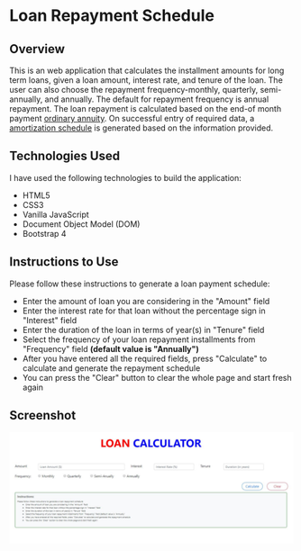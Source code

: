 # Loan Repayment Schedule

## Overview
This is an web application that calculates the installment amounts for long term loans, given a loan amount, interest rate, and tenure of the loan. The user can also choose the repayment frequency-monthly, quarterly, semi-annually, and annually. The default for repayment frequency is annual repayment. The loan repayment is calculated based on the end-of month payment [ordinary annuity](https://www.investopedia.com/terms/o/ordinaryannuity.asp). On successful entry of required data, a [amortization schedule](https://en.wikipedia.org/wiki/Amortization_schedule) is generated based on the information provided.

## Technologies Used
I have used the following technologies to build the application:
* HTML5
* CSS3
* Vanilla JavaScript
* Document Object Model (DOM)
* Bootstrap 4

## Instructions to Use
Please follow these instructions to generate a loan payment schedule:
* Enter the amount of loan you are considering in the "Amount" field
* Enter the interest rate for that loan without the percentage sign in "Interest" field
* Enter the duration of the loan in terms of year(s) in "Tenure" field
* Select the frequency of your loan repayment installments from "Frequency" field **(default value is "Annually")**
* After you have entered all the required fields, press "Calculate" to calculate and generate the repayment schedule
* You can press the "Clear" button to clear the whole page and start fresh again

## Screenshot
![application screens shot](https://github.com/HussainIslam/LoanRepaymentSchedule/blob/master/Images/Screentshot1.JPG)
